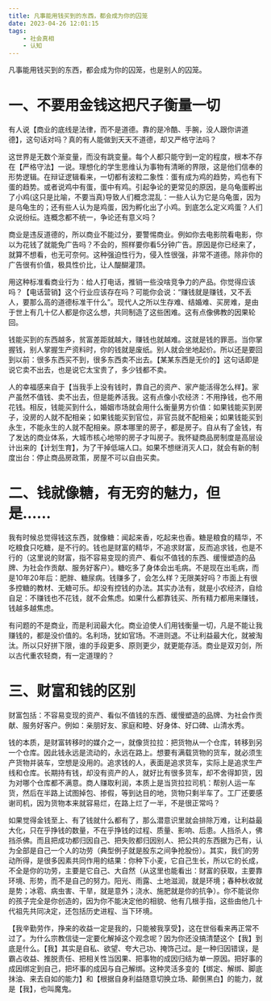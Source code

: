 ```yaml
---
title: 凡事能用钱买到的东西，都会成为你的囚笼
date: 2023-04-26 12:01:15
tags:
    - 社会真相
    - 认知
---
```

凡事能用钱买到的东西，都会成为你的囚笼，也是别人的囚笼。
# 一、不要用金钱这把尺子衡量一切

有人说【商业的底线是法律，而不是道德。靠的是冷酷、手腕，没人跟你讲道德】，这句话对吗？真的有人能做到天天不道德，却又严格守法吗？

这世界是无数个渐变量，而没有跳变量。每个人都只能守到一定的程度，根本不存在【严格守法】一说。理想化的学生思维认为事物有清晰的界限，这是他们信奉的形势逻辑。在辩证逻辑看来，一切都有波粒二象性：蛋有成为鸡的趋势，鸡也有下蛋的趋势。或者说鸡中有蛋，蛋中有鸡。引起争论的更常见的原因，是乌龟蛋孵出了小鸡(这只是比喻，不要当真)导致人们概念混乱：一些人认为它是乌龟蛋，因为是乌龟生的；还有些人认为是鸡蛋，因为孵化出了小鸡。到底怎么定义鸡蛋？人们众说纷纭。连概念都不统一，争论还有意义吗？

商业是违反道德的，所以商业不能过分，要警惕商业。例如你去电影院看电影，你以为花钱了就能免广告吗？不会的，照样要你看5分钟广告。原因是你已经来了，就算不想看，也无可奈何。这种强迫性行为，侵入性很强，非常不道德。除非你的广告很有价值，极具性价比，让人醍醐灌顶。

用这种标准看商业行为：给人打电话，推销一些没啥竞争力的产品。你觉得应该吗？【电话营销】这个行业应该存在吗？可能你会说：“赚钱就是赚钱，又不丢人，要那么高的道德标准干什么”。现代人之所以生存难、结婚难、买房难，是由于世上有几十亿人都是你这么想，共同制造了这些困难。这有点像佛教的因果轮回。

钱能买到的东西越多，贫富差距就越大，赚钱也就越难。这就是钱的罪恶。当你掌握钱，别人掌握生产资料时，你的钱就是废纸。别人就会坐地起价。所以还是要回到以前：很多东西买不到，很多东西卖不出去。【某某东西是无价的】这句话即是说它卖不出去，也是说它太宝贵了，多少钱都不卖。

人的幸福感来自于【当我手上没有钱时，靠自己的资产、家产能活得怎么样】。家产虽然不值钱、卖不出去，但是能养活我。这有点像小农经济：不用挣钱，也不用花钱。相反，钱能买到什么，婚姻市场就会用什么衡量男方价值：如果钱能买到房子，没房的人就不配相亲；如果钱能买到官位，非官员就不配相亲；如果钱能买到永生，不能永生的人就不配相亲。原本哪里的房子，都是房子。自从有了金钱，有了发达的商业体系，大城市核心地带的房子才叫房子。我怀疑商品房制度是高层设计出来的【计划生育】，为了干掉低端人口。如果不想继消灭人口，就会有新的制度出台：停止商品房政策，房屋不可以自由买卖。

# 二、钱就像糖，有无穷的魅力，但是......
我有时候总觉得钱这东西，就像糖：闻起来香，吃起来也香。糖是粮食的精华，不吃粮食只吃糖，是不行的。钱也是财富的精华，不追求财富，反而追求钱，也是不行的（这里说的财富，指不容易变现的资产、看似不值钱的东西、缓慢塑造的品牌、为社会作贡献、服务好客户）。糖吃多了身体会出毛病。不是现在出毛病，而是10年20年后：肥胖、糖尿病。钱赚多了，会怎么样？无限美好吗？市面上有很多控糖的教材、无糖可乐。却没有控钱的办法。其实办法有，就是小农经济，自给自足：不赚钱也不花钱，就不会焦虑。如果什么都靠钱买、所有精力都用来赚钱，钱越多越焦虑。

有问题的不是商业，而是利润最大化。商业迫使人们用钱衡量一切，凡是不能让我赚钱的，都是没价值的。名利场，犹如官场。不进则退。不让利益最大化，就被淘汰。所以只好拼下限，谁的手段更多、原则更少，就更能存活。商业是双刃剑，所以古代重农轻商，有一定道理的？

# 三、财富和钱的区别

财富包括：不容易变现的资产、看似不值钱的东西、缓慢塑造的品牌、为社会作贡献、服务好客户。例如：亲朋好友、家庭和睦、好身体、好口碑、山清水秀。

钱的本质，是财富转移时的媒介之一，就像货拉拉：把货物从一个仓库，转移到另一个仓库。因此钱永远是流动的，永远在路上。想要有满载货物的货车，就必须生产货物并装车，空想是没用的。追求钱的人，表面是追求货车，实际上是追求生产线和仓库。长期持有钱，却没有资产的人，就好比有很多货车，却不舍得卸货，因为对哪个仓库都不满意。商人赚取利润，本质上是当货拉拉司机：帮别人运一车货，然后在半路上试图掉包、掺假，等到达目的地，货物只剩半车了。工厂还要感谢司机，因为货物本来就容易烂，在路上烂了一半，不是很正常吗？

如果觉得金钱至上、有了钱就什么都有了，那么潜意识里就会排除万难，让利益最大化，只在乎挣钱的数量，不在乎挣钱的过程、质量、影响、后患。人挡杀人，佛挡杀佛。而且把成功都归因自己、把失败都归因别人、把公共的东西据为己有，认为全部是自己一个人的功劳（典型例子就是股东之间争抢股份）。其实，我们的劳动所得，是很多因素共同作用的结果：你种下小麦，它自己生长，所以它的长成，不全是你的功劳，主要是它自己、大自然（从这里也能看出：财富的获取，主要靠环境、形势，而不是自己的努力。阳光、雨露、土地滋润，就是环境；春种秋收就是势；冰雹、病虫害、干旱，就是意外；浇水、施肥就是你的抗争）。你不能说你的孩子完全是你创造的，因为你不能决定他的相貌、他有几根手指，这些由他几十代祖先共同决定，还包括历史进程、当下环境。

【我辛勤劳作，挣来的收益一定是我的，只能被我享受】，这在世俗看来再正常不过了。为什么宗教信徒一定要化解掉这个观念呢？因为你还没搞清楚这个【我】到底是什么。【我】其实是自私、欲望、夸大己功、掩饰己过。是一种归因错误，是霸占收益、推脱责任、把相关性当因果、把事物的成因归结为单一原因。把好事的成因绑定到自己，把坏事的成因与自己解绑。这种灵活多变的【绑定、解绑、脚底抹油、来去自如的能力】和【根据自身利益随意切换立场、颠倒黑白】的能力，就是【我】，也叫魔鬼。